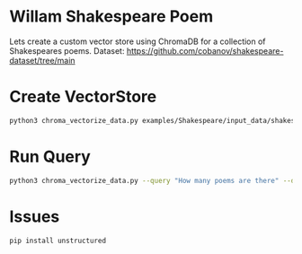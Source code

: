 # Willam Shakespeare Poem

Lets create a custom vector store using ChromaDB for a collection of Shakespeares poems.
Dataset: https://github.com/cobanov/shakespeare-dataset/tree/main


# Create VectorStore
```bash
python3 chroma_vectorize_data.py examples/Shakespeare/input_data/shakespeare-dataset-main/text -o ./shakespeare_output
```
# Run Query
```bash
python3 chroma_vectorize_data.py --query "How many poems are there" --directory ./shakespeare_output
```
# Issues
```
pip install unstructured
```